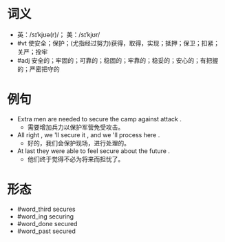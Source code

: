 # 词义
- 英：/sɪˈkjʊə(r)/； 美：/sɪˈkjʊr/
- #vt 使安全；保护；(尤指经过努力)获得，取得，实现；抵押；保卫；扣紧；关严；拴牢
- #adj 安全的；牢固的；可靠的；稳固的；牢靠的；稳妥的；安心的；有把握的；严密把守的
# 例句
- Extra men are needed to secure the camp against attack .
	- 需要增加兵力以保护军营免受攻击。
- All right , we 'll secure it , and we 'll process here .
	- 好的，我们会保护现场，进行处理的。
- At last they were able to feel secure about the future .
	- 他们终于觉得不必为将来而担忧了。
# 形态
- #word_third secures
- #word_ing securing
- #word_done secured
- #word_past secured

